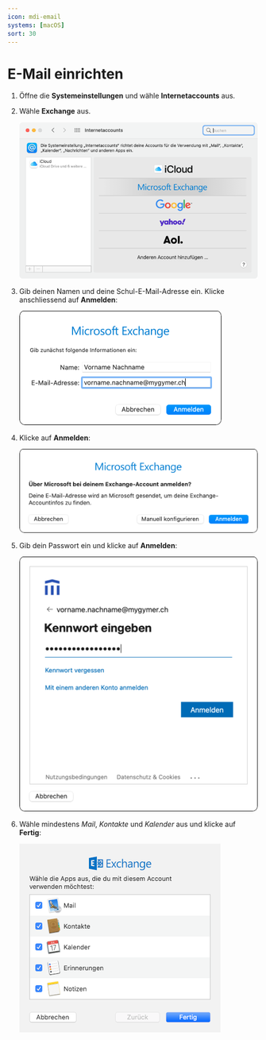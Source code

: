 ```yaml
---
icon: mdi-email
systems: [macOS]
sort: 30
---
```


# E-Mail einrichten




1. Öffne die __Systemeinstellungen__ und wähle __Internetaccounts__ aus.

2. Wähle __Exchange__ aus.

    ![](./email-1.png)

3. Gib deinen Namen und deine Schul-E-Mail-Adresse ein. Klicke anschliessend auf __Anmelden__:

    ![](./email-2.png)

4. Klicke auf __Anmelden__:

    ![](./email-3.png)

5. Gib dein Passwort ein und klicke auf __Anmelden__:

    ![](./email-4.png)

6. Wähle mindestens _Mail_, _Kontakte_ und _Kalender_ aus und klicke auf __Fertig__:

    ![](./email-5.png)
